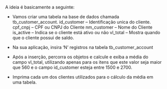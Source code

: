 A ideia é basicamente a seguinte:

- Vamos criar uma tabela na base de dados chamada tb_customer_account.
id_customer – Identificação unica do cliente.
cpf_cnpj – CPF ou CNPJ do Cliente
nm_customer – Nome do Cliente
is_active – Indica se o cliente está ativo ou não
vl_total – Mostra quando que o cliente possui de saldo.

- Na sua aplicação, insira ‘N’ registros na tabela tb_customer_account

- Após a inserção, percorra os objetos e calcule e exiba a média do campo vl_total, utilizando apenas para os itens que este valor
seja maior que 560 e o campo id_customer esteja entre 1500 e 2700.

- Imprima cada um dos clientes utilizados para o cálculo da média em uma tabela.
